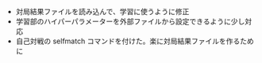 * 対局結果ファイルを読み込んで、学習に使うように修正
* 学習部のハイパーパラメーターを外部ファイルから設定できるように少し対応
* 自己対戦の selfmatch コマンドを付けた。楽に対局結果ファイルを作るために
